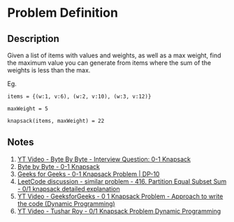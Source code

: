 # Problem Definition

## Description

Given a list of items with values and weights, as well as a max weight, find the maximum value you can generate from items where the sum of the weights is less than the max.

Eg.

```text
items = {(w:1, v:6), (w:2, v:10), (w:3, v:12)}

maxWeight = 5

knapsack(items, maxWeight) = 22
```

## Notes

1. [YT Video - Byte By Byte - Interview Question: 0-1 Knapsack](https://www.youtube.com/watch?v=YRBON9sIZ2Y)
2. [Byte by Byte - 0-1 Knapsack](https://www.byte-by-byte.com/01knapsack/)
3. [Geeks for Geeks - 0-1 Knapsack Problem | DP-10](https://www.geeksforgeeks.org/0-1-knapsack-problem-dp-10/)
4. [LeetCode discussion - similar problem - 416. Partition Equal Subset Sum - 0/1 knapsack detailed explanation](https://leetcode.com/problems/partition-equal-subset-sum/discuss/90592/01-knapsack-detailed-explanation)
5. [YT Video - GeeksforGeeks - 0 1 Knapsack Problem - Approach to write the code (Dynamic Programming)](https://www.youtube.com/watch?v=ywiH-zRH1mA)
6. [YT Video - Tushar Roy - 0/1 Knapsack Problem Dynamic Programming](https://www.youtube.com/watch?v=8LusJS5-AGo)